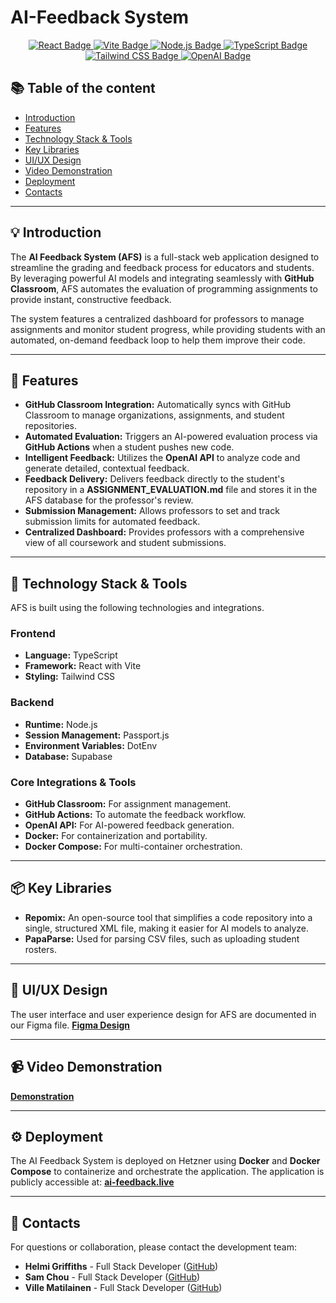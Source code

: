 # AI-Feedback System

<p align="center">
  <a href="https://reactjs.org" target="_blank">
    <img src="https://img.shields.io/badge/react-%2320232a.svg?style=for-the-badge&logo=react&logoColor=%2361DAFB" alt="React Badge"/>
  </a>
  <a href="https://vitejs.dev" target="_blank">
    <img src="https://img.shields.io/badge/Vite-646CFF?style=for-the-badge&logo=vite&logoColor=white" alt="Vite Badge"/>
  </a>
  <a href="https://nodejs.org" target="_blank">
    <img src="https://img.shields.io/badge/Node.js-339933?style=for-the-badge&logo=nodedotjs&logoColor=white" alt="Node.js Badge"/>
  </a>
  <a href="https://www.typescriptlang.org" target="_blank">
    <img src="https://img.shields.io/badge/TypeScript-3178C6?style=for-the-badge&logo=typescript&logoColor=white" alt="TypeScript Badge"/>
  </a>
  <a href="https://tailwindcss.com" target="_blank">
    <img src="https://img.shields.io/badge/tailwindcss-%2338B2AC.svg?style=for-the-badge&logo=tailwind-css&logoColor=white" alt="Tailwind CSS Badge"/>
  </a>
  <a href="https://openai.com" target="_blank">
    <img src="https://img.shields.io/badge/chatGPT-0A0A0A?style=for-the-badge&logo=openai&logoColor=white" alt="OpenAI Badge"/>
  </a>
</p>

## :books: Table of the content

- [Introduction](#bulb-introduction)
- [Features](#rocket-features)
- [Technology Stack & Tools](#toolbox-technology-stack--tools)
- [Key Libraries](#package-key-libraries)
- [UI/UX Design](#art-uiux-design)
- [Video Demonstration](#video_camera-video-demonstration)
- [Deployment](#gear-deployment)
- [Contacts](#email-contacts)

---

## :bulb: Introduction

The **AI Feedback System (AFS)** is a full-stack web application designed to streamline the grading and feedback process for educators and students. By leveraging powerful AI models and integrating seamlessly with **GitHub Classroom**, AFS automates the evaluation of programming assignments to provide instant, constructive feedback.

The system features a centralized dashboard for professors to manage assignments and monitor student progress, while providing students with an automated, on-demand feedback loop to help them improve their code.

---

## :rocket: Features

- **GitHub Classroom Integration:** Automatically syncs with GitHub Classroom to manage organizations, assignments, and student repositories.
- **Automated Evaluation:** Triggers an AI-powered evaluation process via **GitHub Actions** when a student pushes new code.
- **Intelligent Feedback:** Utilizes the **OpenAI API** to analyze code and generate detailed, contextual feedback.
- **Feedback Delivery:** Delivers feedback directly to the student's repository in a **ASSIGNMENT_EVALUATION.md** file and stores it in the AFS database for the professor's review.
- **Submission Management:** Allows professors to set and track submission limits for automated feedback.
- **Centralized Dashboard:** Provides professors with a comprehensive view of all coursework and student submissions.

---

## :toolbox: Technology Stack & Tools

AFS is built using the following technologies and integrations.

### Frontend

- **Language:** TypeScript
- **Framework:** React with Vite
- **Styling:** Tailwind CSS

### Backend

- **Runtime:** Node.js
- **Session Management:** Passport.js
- **Environment Variables:** DotEnv
- **Database:** Supabase

### Core Integrations & Tools

- **GitHub Classroom:** For assignment management.
- **GitHub Actions:** To automate the feedback workflow.
- **OpenAI API:** For AI-powered feedback generation.
- **Docker:** For containerization and portability.
- **Docker Compose:** For multi-container orchestration.

---

## :package: Key Libraries

- **Repomix:** An open-source tool that simplifies a code repository into a single, structured XML file, making it easier for AI models to analyze.
- **PapaParse:** Used for parsing CSV files, such as uploading student rosters.

---

## :art: UI/UX Design

The user interface and user experience design for AFS are documented in our Figma file.
**[Figma Design](https://www.figma.com/design/cp9XokUybiPdkMZtLpameU/AFS?node-id=6-2&t=vFVB0tH3GaZ7jDIu-1)**

---

## :video_camera: Video Demonstration

**[Demonstration](https://youtu.be/IeoL9rik9YQ)**

---

## :gear: Deployment

The AI Feedback System is deployed on Hetzner using **Docker** and **Docker Compose** to containerize and orchestrate the application. The application is publicly accessible at:
**[ai-feedback.live](https://ai-feedback.live/)**

---

## :email: Contacts

For questions or collaboration, please contact the development team:

- **Helmi Griffiths** - Full Stack Developer ([GitHub](https://github.com/HelmiGr))
- **Sam Chou** - Full Stack Developer ([GitHub](https://github.com/FuzzyKala))
- **Ville Matilainen** - Full Stack Developer ([GitHub](https://github.com/vima20))

